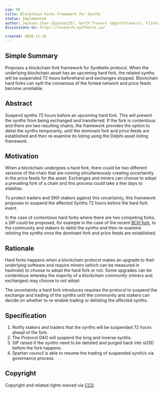 ```yaml
---
sip: 96
title: Blockchain Forks Framework for Synths
status: Implemented
author: Jackson Chan (@jacko125), Garth Travers (@garthtravers), Clinton Ennis (@hav-noms)
discussions-to: https://research.synthetix.io/

created: 2020-11-16
---
```


<!--You can leave these HTML comments in your merged SIP and delete the visible duplicate text guides, they will not appear and may be helpful to refer to if you edit it again. This is the suggested template for new SIPs. Note that an SIP number will be assigned by an editor. When opening a pull request to submit your SIP, please use an abbreviated title in the filename, `sip-draft_title_abbrev.md`. The title should be 44 characters or less.-->

## Simple Summary

<!--"If you can't explain it simply, you don't understand it well enough." Simply describe the outcome the proposed changes intends to achieve. This should be non-technical and accessible to a casual community member.-->

Proposes a blockchain fork framework for Synthetix protocol. When the underlying blockchain asset has an upcoming hard fork, the related synths will be suspended 72 hours beforehand and exchanges stopped. Blockchain hard forks can split the consensus of the forked network and price feeds become unreliable.

## Abstract

<!--A short (~200 word) description of the proposed change, the abstract should clearly describe the proposed change. This is what *will* be done if the SIP is implemented, not *why* it should be done or *how* it will be done. If the SIP proposes deploying a new contract, write, "we propose to deploy a new contract that will do x".-->

Suspend synths 72 hours before an upcoming hard fork. This will prevent the synths from being exchanged and transferred. If the fork is contentious and there are two resulting chains, the framework provides the option to delist the synths temporarily, until the dominant fork and price feeds are established and then re-examine its listing using the Delphi asset listing framework.

## Motivation

<!--This is the problem statement. This is the *why* of the SIP. It should clearly explain *why* the current state of the protocol is inadequate.  It is critical that you explain *why* the change is needed, if the SIP proposes changing how something is calculated, you must address *why* the current calculation is innaccurate or wrong. This is not the place to describe how the SIP will address the issue!-->

When a blockchain undergoes a hard fork, there could be two different versions of the chain that are running simultaneously creating uncertainity in the price feeds for the asset. Exchanges and miners can choose to adopt a prevailing fork of a chain and this process could take a few days to stabilise.

To protect traders and SNX stakers against this uncertainty, this framework proposes to suspend the affected Synths 72 hours before the hard fork event.

In the case of contentious hard forks where there are two competing forks, a SIP could be proposed, for example in the case of the recent [BCH fork](.sip-95.md), to the community and stakers to delist the synths and then re-examine relisting the synths once the dominant fork and price feeds are established.

## Rationale

Hard forks happens when a blockchain protocol makes an upgrade to their underlying software and require miners (which can be measured in hashrate) to choose to adopt the hard fork or not. Some upgrades can be contentious whereby the majority of a blockchain community (miners and exchanges) may choose to not adopt.

The uncertainity a hard fork introduces requires the protocol to suspend the exchange and trading of the synths until the community and stakers can decide on whether to re-enable trading or delisting the affected synths.

## Specification

<!--The specification should describe the syntax and semantics of any new feature, there are five sections
1. Overview
2. Rationale
3. Technical Specification
4. Test Cases
5. Configurable Values
-->

1. Notify stakers and traders that the synths will be suspended 72 hours ahead of the fork.
2. The Protocol DAO will suspend the long and inverse synths.
3. SIP raised if the synths need to be delisted and purged back into sUSD before the fork happens.
4. Spartan council is able to resume the trading of suspended synth/s via governance process.
 
## Copyright

Copyright and related rights waived via [CC0](https://creativecommons.org/publicdomain/zero/1.0/).
